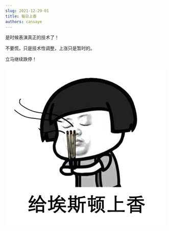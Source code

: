 ```yaml
---
slug: 2021-12-29-01
title: 每日上香
authors: cansaye
---
```


是时候表演真正的技术了！

<!--truncate-->

不要慌，只是技术性调整，上涨只是暂时的。

立马继续跌停！

![IMAGE](../aisidun.jpg)
